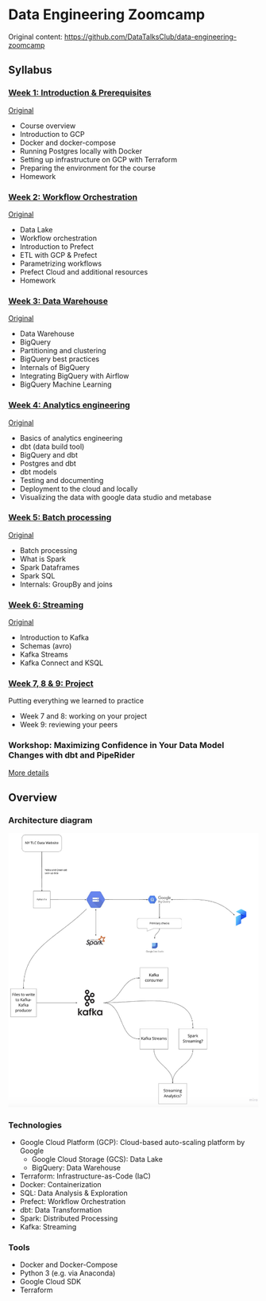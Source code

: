 # Data Engineering Zoomcamp
Original content: https://github.com/DataTalksClub/data-engineering-zoomcamp

## Syllabus

### [Week 1: Introduction & Prerequisites](week_1_basics_n_setup)
[Original](https://github.com/DataTalksClub/data-engineering-zoomcamp/blob/main/week_1_basics_n_setup)

* Course overview
* Introduction to GCP
* Docker and docker-compose
* Running Postgres locally with Docker
* Setting up infrastructure on GCP with Terraform
* Preparing the environment for the course
* Homework


### [Week 2: Workflow Orchestration](week_2_workflow_orchestration)
[Original](https://github.com/DataTalksClub/data-engineering-zoomcamp/blob/main/week_2_workflow_orchestration)

* Data Lake
* Workflow orchestration
* Introduction to Prefect
* ETL with GCP & Prefect
* Parametrizing workflows
* Prefect Cloud and additional resources
* Homework


### [Week 3: Data Warehouse](week_3_data_warehouse)
[Original](https://github.com/DataTalksClub/data-engineering-zoomcamp/blob/main/week_3_data_warehouse)

* Data Warehouse
* BigQuery
* Partitioning and clustering
* BigQuery best practices
* Internals of BigQuery
* Integrating BigQuery with Airflow
* BigQuery Machine Learning


### [Week 4: Analytics engineering](week_4_analytics_engineering/)
[Original](https://github.com/DataTalksClub/data-engineering-zoomcamp/blob/main/week_4_analytics_engineering)

* Basics of analytics engineering
* dbt (data build tool)
* BigQuery and dbt
* Postgres and dbt
* dbt models
* Testing and documenting
* Deployment to the cloud and locally
* Visualizing the data with google data studio and metabase


### [Week 5: Batch processing](week_5_batch_processing)
[Original](https://github.com/DataTalksClub/data-engineering-zoomcamp/blob/main/week_5_batch_processing)

* Batch processing
* What is Spark
* Spark Dataframes
* Spark SQL
* Internals: GroupBy and joins


### [Week 6: Streaming](week_6_stream_processing)
[Original](https://github.com/DataTalksClub/data-engineering-zoomcamp/blob/main/week_6_stream_processing)

* Introduction to Kafka
* Schemas (avro)
* Kafka Streams
* Kafka Connect and KSQL


### [Week 7, 8 & 9: Project](week_7_project)

Putting everything we learned to practice

* Week 7 and 8: working on your project
* Week 9: reviewing your peers

### Workshop: Maximizing Confidence in Your Data Model Changes with dbt and PipeRider

[More details](cohorts/2023/workshops/piperider.md)


## Overview

### Architecture diagram

![Architecture diagram](https://github.com/DreadYo/data-engineering-zoomcamp/blob/master/images/arch.png)

### Technologies

* Google Cloud Platform (GCP): Cloud-based auto-scaling platform by Google
  * Google Cloud Storage (GCS): Data Lake
  * BigQuery: Data Warehouse
* Terraform: Infrastructure-as-Code (IaC)
* Docker: Containerization
* SQL: Data Analysis & Exploration
* Prefect: Workflow Orchestration
* dbt: Data Transformation
* Spark: Distributed Processing
* Kafka: Streaming

### Tools

* Docker and Docker-Compose
* Python 3 (e.g. via Anaconda)
* Google Cloud SDK
* Terraform

